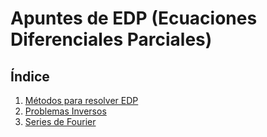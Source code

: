# Apuntes de EDP (Ecuaciones Diferenciales Parciales)

## Índice

1. [Métodos para resolver EDP](subtemas/Metodos.md)
2. [Problemas Inversos](subtemas/ProblemasInversos.md)
3. [Series de Fourier](subtemas/SeriesDeFourier.md)
